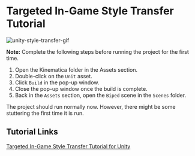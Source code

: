 # Targeted In-Game Style Transfer Tutorial
![unity-style-transfer-gif](https://github.com/cj-mills/End-to-End-In-Game-Style-Transfer-Tutorial-Intel/raw/targeted-style-transfer/images/tigstd-intel-480.gif)

**Note:** Complete the following steps before running the project for the first time.
1. Open the Kinematica folder in the Assets section. 
2. Double-click on the `Unit` asset.
3. Click `Build` in the pop-up window. 
4. Close the pop-up window once the build is complete.
5. Back in the `Assets` section, open the `Biped` scene in the `Scenes` folder.

The project should run normally now. However, there might be some stuttering the first time it is run.


## Tutorial Links
[Targeted In-Game Style Transfer Tutorial for Unity](https://software.intel.com/content/www/us/en/develop/articles/targeted-in-game-style-transfer-tutorial.html)



